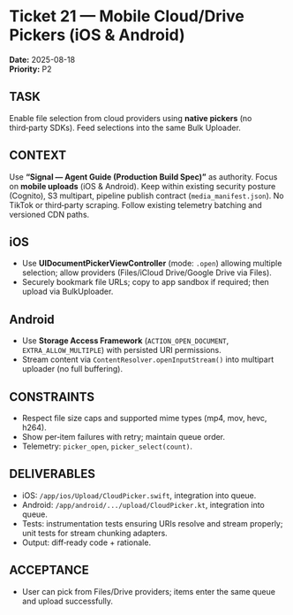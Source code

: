 
# Ticket 21 — Mobile Cloud/Drive Pickers (iOS & Android)
**Date:** 2025-08-18  
**Priority:** P2

## TASK
Enable file selection from cloud providers using **native pickers** (no third‑party SDKs). Feed selections into the same Bulk Uploader.

## CONTEXT
Use **“Signal — Agent Guide (Production Build Spec)”** as authority. 
Focus on **mobile uploads** (iOS & Android). Keep within existing security posture (Cognito), S3 multipart, pipeline publish contract (`media_manifest.json`). 
No TikTok or third‑party scraping. Follow existing telemetry batching and versioned CDN paths.

## iOS
- Use **UIDocumentPickerViewController** (mode: `.open`) allowing multiple selection; allow providers (Files/iCloud Drive/Google Drive via Files).
- Securely bookmark file URLs; copy to app sandbox if required; then upload via BulkUploader.

## Android
- Use **Storage Access Framework** (`ACTION_OPEN_DOCUMENT`, `EXTRA_ALLOW_MULTIPLE`) with persisted URI permissions.
- Stream content via `ContentResolver.openInputStream()` into multipart uploader (no full buffering).

## CONSTRAINTS
- Respect file size caps and supported mime types (mp4, mov, hevc, h264).
- Show per‑item failures with retry; maintain queue order.
- Telemetry: `picker_open`, `picker_select(count)`.

## DELIVERABLES
- iOS: `/app/ios/Upload/CloudPicker.swift`, integration into queue.
- Android: `/app/android/.../upload/CloudPicker.kt`, integration into queue.
- Tests: instrumentation tests ensuring URIs resolve and stream properly; unit tests for stream chunking adapters.
- Output: diff‑ready code + rationale.

## ACCEPTANCE
- User can pick from Files/Drive providers; items enter the same queue and upload successfully.
